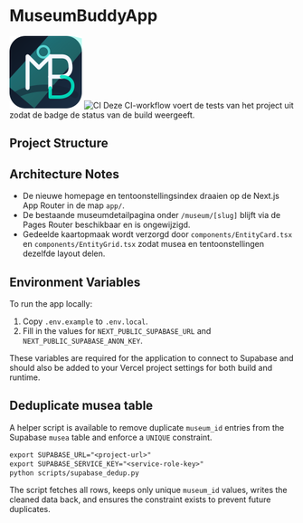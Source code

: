 # MuseumBuddyApp
![Museum Buddy logo](public/logo.svg)
![CI](https://github.com/<user>/MuseumBuddyApp/actions/workflows/ci.yml/badge.svg)
Deze CI-workflow voert de tests van het project uit zodat de badge de status van de build weergeeft.

## Project Structure

## Architecture Notes

- De nieuwe homepage en tentoonstellingsindex draaien op de Next.js App Router in de map `app/`.
- De bestaande museumdetailpagina onder `/museum/[slug]` blijft via de Pages Router beschikbaar en is ongewijzigd.
- Gedeelde kaartopmaak wordt verzorgd door `components/EntityCard.tsx` en `components/EntityGrid.tsx` zodat musea en tentoonstellingen dezelfde layout delen.



## Environment Variables

To run the app locally:

1. Copy `.env.example` to `.env.local`.
2. Fill in the values for `NEXT_PUBLIC_SUPABASE_URL` and `NEXT_PUBLIC_SUPABASE_ANON_KEY`.

These variables are required for the application to connect to Supabase and should also be added to your Vercel project settings for both build and runtime.

## Deduplicate musea table

A helper script is available to remove duplicate `museum_id` entries from the Supabase `musea` table and enforce a `UNIQUE` constraint.

```
export SUPABASE_URL="<project-url>"
export SUPABASE_SERVICE_KEY="<service-role-key>"
python scripts/supabase_dedup.py
```

The script fetches all rows, keeps only unique `museum_id` values, writes the cleaned data back, and ensures the constraint exists to prevent future duplicates.
